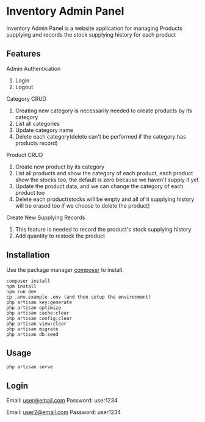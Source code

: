# Inventory Admin Panel

Inventory Admin Panel is a website application for managing Products supplying and records the stock supplying history for each product

## Features

Admin Authentication
1. Login
2. Logout

Category CRUD
1. Creating new category is necessarily needed to create products by its category
2. List all categories
3. Update category name
4. Delete each category(delete can't be performed if the category has products record)

Product CRUD
1. Create new product by its category
2. List all products and show the category of each product, each product show the stocks too, the default is zero because we haven't supply it yet
3. Update the product data, and we can change the category of each product too
4. Delete each product(stocks will be empty and all of it supplying history will be erased too if we choose to delete the product)

Create New Supplying Records
1. This feature is needed to record the product's stock supplying history
2. Add quantity to restock the product


## Installation

Use the package manager [composer](https://getcomposer.org/) to install.

```
composer install
npm install
npm run dev
cp .env.example .env (and then setup the environment)
php artisan key:generate
php artisan optimize
php artisan cache:clear
php artisan config:clear
php artisan view:clear
php artisan migrate
php artisan db:seed
```

## Usage

```
php artisan serve
```
## Login
Email: user@email.com
Password: user1234

Email: user2@email.com
Password: user1234
